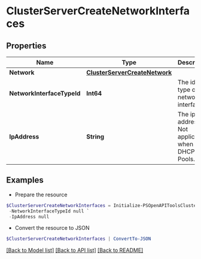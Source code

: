 # ClusterServerCreateNetworkInterfaces
## Properties

Name | Type | Description | Notes
------------ | ------------- | ------------- | -------------
**Network** | [**ClusterServerCreateNetwork**](ClusterServerCreateNetwork.md) |  | 
**NetworkInterfaceTypeId** | **Int64** | The id of type of the network interface. | [optional] 
**IpAddress** | **String** | The ip address. Not applicable when using DHCP or IP Pools. | [optional] 

## Examples

- Prepare the resource
```powershell
$ClusterServerCreateNetworkInterfaces = Initialize-PSOpenAPIToolsClusterServerCreateNetworkInterfaces  -Network null `
 -NetworkInterfaceTypeId null `
 -IpAddress null
```

- Convert the resource to JSON
```powershell
$ClusterServerCreateNetworkInterfaces | ConvertTo-JSON
```

[[Back to Model list]](../README.md#documentation-for-models) [[Back to API list]](../README.md#documentation-for-api-endpoints) [[Back to README]](../README.md)

